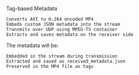  Tag-based Metadata


    Converts AVI to H.264 encoded MP4
    Embeds custom JSON metadata into the stream
    Transmits over UDP using MPEG-TS container
    Extracts and saves metadata on the receiver side


The metadata will be:

    Embedded in the stream during transmission
    Extracted and saved as received_metadata.json
    Preserved in the MP4 file as tags



